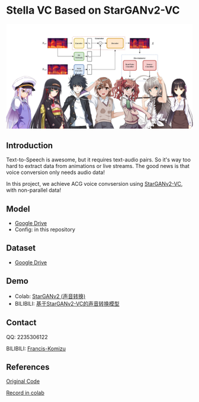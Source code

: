 # Stella VC Based on StarGANv2-VC

![stargan](Assets/cover.png)

## Introduction

Text-to-Speech is awesome, but it requires text-audio pairs. So it's way too hard to extract data from animations or live streams. The good news is that voice conversion only needs audio data! 

In this project, we achieve ACG voice convsersion using [StarGANv2-VC](https://arxiv.org/abs/2107.10394), with non-parallel data!


## Model
- [Google Drive](https://drive.google.com/file/d/1869IxhNDvy_iLAufwhbBpUCUz-hePOVO/view?usp=sharing)
- Config: in this repository

## Dataset
- [Google Drive](https://drive.google.com/file/d/14dR9ZFZG7atkiMOqWATXlkM05nBLPVir/view?usp=sharing)


## Demo
- Colab: [StarGANv2 (声音转换)](https://colab.research.google.com/drive/1Xpn9yKBuJD59llXNJOrdUpFuiQNkwDqo?usp=sharing)
- BILIBILI: [基于StarGANv2-VC的声音转换模型](https://www.bilibili.com/video/BV1Qe4y1o7wd?share_source=copy_web&vd_source=630b87174c967a898cae3765fba3bfa8)

## Contact

QQ: 2235306122

BILIBILI: [Francis-Komizu](https://space.bilibili.com/636704927)

## References

[Original Code](https://github.com/yl4579/StarGANv2-VC)

[Record in colab](https://github.com/BogiHsu/Voice-Conversion)


  

